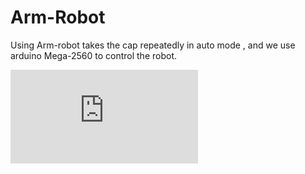 # Arm-Robot
Using Arm-robot takes the cap repeatedly in auto mode , and we use arduino Mega-2560 to control the robot.

![image](https://github.com/LiaoSteve/Arm-Robot/blob/master/arm_robot.pdf)
